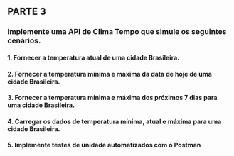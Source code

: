 ## PARTE 3

### Implemente uma API de Clima Tempo que simule os seguintes cenários.

#### 1. Fornecer a temperatura atual de uma cidade Brasileira.

#### 2. Fornecer a temperatura mínima e máxima da data de hoje de uma cidade Brasileira.

#### 3. Fornecer a temperatura mínima e máxima dos próximos 7 dias para uma cidade Brasileira.

#### 4. Carregar os dados de temperatura mínima, atual e máxima para uma cidade Brasileira.

#### 5. Implemente testes de unidade automatizados com o Postman
